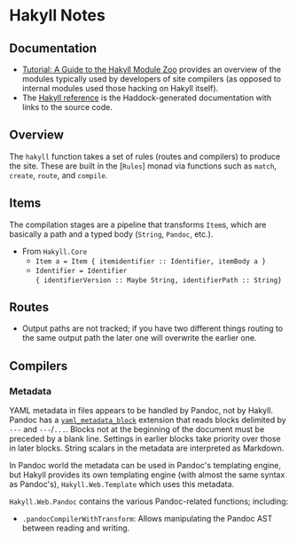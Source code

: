 Hakyll Notes
============

Documentation
-------------

- [Tutorial: A Guide to the Hakyll Module Zoo][module zoo] provides an
  overview of the modules typically used by developers of site
  compilers (as opposed to internal modules used those hacking on
  Hakyll itself).
- The [Hakyll reference] is the Haddock-generated documentation with
  links to the source code.


Overview
--------

The `hakyll` function takes a set of rules (routes and compilers)  to
produce the site. These are built in the [`Rules`] monad via functions
such as `match`, `create`, `route`, and `compile`.

Items
-----

The compilation stages are a pipeline that transforms `Item`s, which
are basically a path and a typed body (`String`, `Pandoc`, etc.).

- From `Hakyll.Core`
  - `Item a = Item { itemidentifier :: Identifier, itemBody a }`
  - `Identifier = Identifier`  
    `{ identifierVersion :: Maybe String, identifierPath :: String}`


Routes
------

* Output paths are not tracked; if you have two different things
  routing to the same output path the later one will overwrite the
  earlier one.


Compilers
---------

### Metadata

YAML metadata in files appears to be handled by Pandoc, not by Hakyll.
Pandoc has a [`yaml_metadata_block`] extension that reads blocks
delimited by `---` and `---`/`...`. Blocks not at the beginning of the
document must be preceded by a blank line. Settings in earlier blocks
take priority over those in later blocks. String scalars in the
metadata are interpreted as Markdown.

In Pandoc world the metadata can be used in Pandoc's templating
engine, but Hakyll provides its own templating engine (with almost the
same syntax as Pandoc's), `Hakyll.Web.Template` which uses this
metadata.

`Hakyll.Web.Pandoc` contains the various Pandoc-related functions;
including:
* `.pandocCompilerWithTransform`: Allows manipulating the Pandoc AST
  between reading and writing.



<!-------------------------------------------------------------------->
[Hakyll reference]: https://jaspervdj.be/hakyll/reference/index.html
[module zoo]: https://jaspervdj.be/hakyll/tutorials/a-guide-to-the-hakyll-module-zoo.html
[`yaml_metadata_block`]: https://pandoc.org/MANUAL.html#extension-yaml_metadata_block
